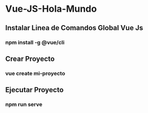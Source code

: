 # Vue-JS-Hola-Mundo

## Instalar Linea de Comandos Global Vue Js
### npm install -g @vue/cli  

## Crear Proyecto
### vue create mi-proyecto

## Ejecutar Proyecto
### npm run serve
